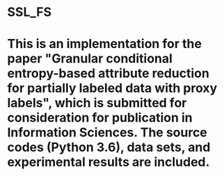 # SSL_FS
# This is an implementation for the paper "Granular conditional entropy-based attribute reduction for partially labeled data with proxy labels", which is submitted for consideration for publication in Information Sciences. The source codes (Python 3.6), data sets, and experimental results are included.   
